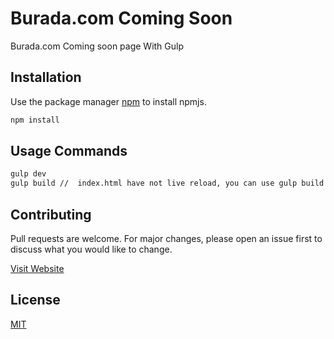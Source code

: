 # Burada.com Coming Soon

Burada.com Coming soon page With Gulp

## Installation

Use the package manager [npm](https://www.npmjs.com/) to install npmjs.

```bash
npm install
```

## Usage Commands

```bash
gulp dev
gulp build //  index.html have not live reload, you can use gulp build command
```

## Contributing
Pull requests are welcome. For major changes, please open an issue first to discuss what you would like to change.

[Visit Website](https://codeck.com.tr)


## License
[MIT](https://choosealicense.com/licenses/mit/)